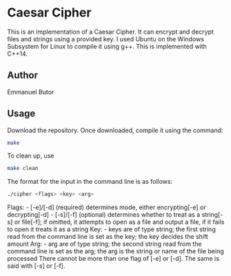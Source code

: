 # Caesar Cipher

This is an implementation of a Caesar Cipher. It can encrypt and decrypt files and strings using a provided key.
I used Ubuntu on the Windows Subsystem for Linux to compile it using g++. This is implemented with C++14.

## Author

Emmanuel Butor

## Usage

Download the repository. Once downloaded, compile it using the command: 
```bash
make
```
To clean up, use
```bash
make clean
```

The format for the input in the command line is as follows:
```bash
./cipher <flags> <key> <arg>
```
Flags:  - [-e]/[-d] (required) determines mode, either encrypting[-e] or decrypting[-d] <arg>
        - [-s]/[-f] (optional) determines whether to treat <arg> as a string[-s] or file[-f]; if omitted, it attempts to open <arg> as a file and output a file, if it fails to open it treats it as a string
Key:    - keys are of type string; the first string read from the command line is set as the key; the key decides the shift amount
Arg:    - arg are of type string; the second string read from the command line is set as the arg; the arg is the string or name of the file          being processed
There cannot be more than one flag of [-e] or [-d]. The same is said with [-s] or [-f].